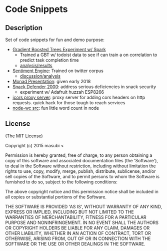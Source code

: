 Code Snippets
=======

## Description
Set of code snippets for fun and demo purpose:

- [Gradient Boosted Trees Experiment w/ Spark](https://github.com/masubi/code-samplez/tree/master/todoist_spark)
  - Trained a GBT w/ todoist data to see if can train a on correlation to predict task completion time
  - [analysis/results](https://github.com/masubi/code-samplez/blob/master/todoist_spark/docs/gbt_analysis.md)
- [Sentiment Engine](https://github.com/masubi/sentiment): Trained on twitter corpus
  - [discussion/analysis](https://github.com/masubi/sentiment/blob/master/docs/details.md)
- [Monad Presentation](https://github.com/masubi/monad_presentation/blob/master/src/main/scala/proj/Monad.scala):  given early 2018
- [Snack Defender 2000](https://github.com/masubi/SnackDefender):  address serious deficiencies in snack security
  - experiment w/ Adafruit huzzah ESP8266
- [jcors proxy server](https://github.com/masubi/jcors): proxy server for adding cors headers on http requests.  quick hack for those tough
  to reach services
- [node-wc src](https://github.com/masubi/code-samplez/tree/master/node-wc): fun little word count in node

## License

(The MIT License)

Copyright (c) 2015 masubi &lt;

Permission is hereby granted, free of charge, to any person obtaining
a copy of this software and associated documentation files (the
'Software'), to deal in the Software without restriction, including
without limitation the rights to use, copy, modify, merge, publish,
distribute, sublicense, and/or sell copies of the Software, and to
permit persons to whom the Software is furnished to do so, subject to
the following conditions:

The above copyright notice and this permission notice shall be
included in all copies or substantial portions of the Software.

THE SOFTWARE IS PROVIDED 'AS IS', WITHOUT WARRANTY OF ANY KIND,
EXPRESS OR IMPLIED, INCLUDING BUT NOT LIMITED TO THE WARRANTIES OF
MERCHANTABILITY, FITNESS FOR A PARTICULAR PURPOSE AND NONINFRINGEMENT.
IN NO EVENT SHALL THE AUTHORS OR COPYRIGHT HOLDERS BE LIABLE FOR ANY
CLAIM, DAMAGES OR OTHER LIABILITY, WHETHER IN AN ACTION OF CONTRACT,
TORT OR OTHERWISE, ARISING FROM, OUT OF OR IN CONNECTION WITH THE
SOFTWARE OR THE USE OR OTHER DEALINGS IN THE SOFTWARE.
